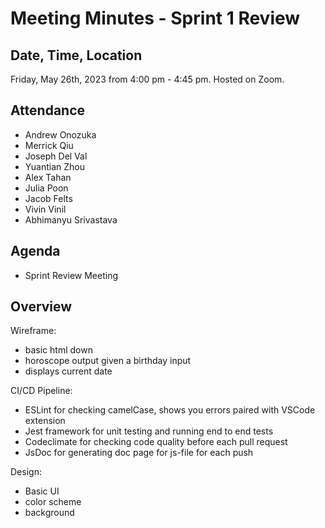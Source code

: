 # Meeting Minutes - Sprint 1 Review

## Date, Time, Location

Friday, May 26th, 2023 from 4:00 pm -  4:45 pm. Hosted on Zoom.

## Attendance
- Andrew Onozuka
- Merrick Qiu
- Joseph Del Val
- Yuantian Zhou
- Alex Tahan
- Julia Poon
- Jacob Felts
- Vivin Vinil
- Abhimanyu Srivastava

## Agenda

- Sprint Review Meeting

## Overview

Wireframe:
- basic html down
- horoscope output given a birthday input
- displays current date

CI/CD Pipeline:
- ESLint for checking camelCase, shows you errors paired with VSCode extension
- Jest framework for unit testing and running end to end tests
- Codeclimate for checking code quality before each pull request
- JsDoc for generating doc page for js-file for each push

Design:
- Basic UI
- color scheme
- background